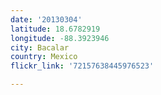 ```yaml
---
date: '20130304'
latitude: 18.6782919
longitude: -88.3923946
city: Bacalar
country: Mexico
flickr_link: '72157638445976523'

---
```

